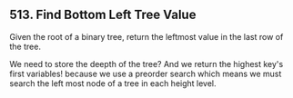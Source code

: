 ## 513. Find Bottom Left Tree Value

Given the root of a binary tree, return the leftmost value in the last row of the tree.

We need to store the deepth of the tree? And we return the highest key's first variables! because we use a preorder search which means we must search the left most node of a tree in each height level.